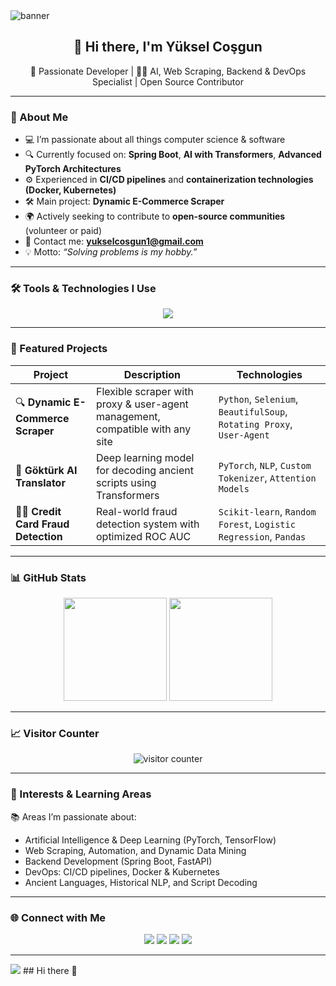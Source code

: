 <!-- Profile Banner -->
<img src="https://capsule-render.vercel.app/api?type=waving&color=gradient&height=220&section=header&text=Yüksel%20Coşgun&fontSize=45&fontColor=fff&animation=fadeIn" alt="banner"/>

<h2 align="center">👋 Hi there, I'm Yüksel Coşgun</h2>
<p align="center">🎯 Passionate Developer | 👨‍💻 AI, Web Scraping, Backend & DevOps Specialist | Open Source Contributor</p>

---

### 🚀 About Me

- 💻 I’m passionate about all things computer science & software  
- 🔍 Currently focused on: **Spring Boot**, **AI with Transformers**, **Advanced PyTorch Architectures**
- ⚙️ Experienced in **CI/CD pipelines** and **containerization technologies (Docker, Kubernetes)**
- 🛠️ Main project: **Dynamic E-Commerce Scraper**
- 🌍 Actively seeking to contribute to **open-source communities** (volunteer or paid)
- 📧 Contact me: **yukselcosgun1@gmail.com**
- 💡 Motto: _“Solving problems is my hobby.”_

---

### 🛠️ Tools & Technologies I Use

<p align="center">
  <img src="https://skillicons.dev/icons?i=python,java,spring,pytorch,tensorflow,kotlin,android,react,html,css,js,git,github,vscode,linux,docker,kubernetes,jenkins,travis,mysql,mongodb,firebase,scikitlearn,keras,numpy,pandas,matplotlib,postman&theme=dark" />
</p>

---

### 📌 Featured Projects

| Project | Description | Technologies |
|--------|-------------|--------------|
| 🔍 **Dynamic E-Commerce Scraper** | Flexible scraper with proxy & user-agent management, compatible with any site | `Python`, `Selenium`, `BeautifulSoup`, `Rotating Proxy`, `User-Agent` |
| 🧠 **Göktürk AI Translator** | Deep learning model for decoding ancient scripts using Transformers | `PyTorch`, `NLP`, `Custom Tokenizer`, `Attention Models` |
| 🕵️‍♂️ **Credit Card Fraud Detection** | Real-world fraud detection system with optimized ROC AUC | `Scikit-learn`, `Random Forest`, `Logistic Regression`, `Pandas` |

---

### 📊 GitHub Stats

<p align="center">
  <img src="https://github-readme-stats.vercel.app/api?username=Yukselcsgn&show_icons=true&theme=radical" height="165"/>
  <img src="https://github-readme-stats.vercel.app/api/top-langs/?username=Yukselcsgn&layout=compact&theme=radical" height="165"/>
</p>

---

### 📈 Visitor Counter

<p align="center">
  <img src="https://komarev.com/ghpvc/?username=Yukselcsgn&label=Visitors&color=blue&style=flat" alt="visitor counter"/>
</p>

---

### 🧠 Interests & Learning Areas

📚 Areas I’m passionate about:
- Artificial Intelligence & Deep Learning (PyTorch, TensorFlow)
- Web Scraping, Automation, and Dynamic Data Mining
- Backend Development (Spring Boot, FastAPI)
- DevOps: CI/CD pipelines, Docker & Kubernetes
- Ancient Languages, Historical NLP, and Script Decoding

---

### 🌐 Connect with Me

<p align="center">
  <a href="[https://www.linkedin.com/in/yukselcosgun/](https://www.linkedin.com/in/y%C3%BCksel-co%C5%9Fgun/)" target="_blank"><img src="https://img.shields.io/badge/LinkedIn-%230077B5.svg?style=for-the-badge&logo=linkedin&logoColor=white"/></a>
  <a href="[https://medium.com/@yukselcosgun](https://medium.com/@yukselcosgun)" target="_blank"><img src="https://img.shields.io/badge/Medium-%2312100E.svg?style=for-the-badge&logo=medium&logoColor=white"/></a>
  <a href="mailto:yukselcosgun1@gmail.com"><img src="https://img.shields.io/badge/Email-D14836?style=for-the-badge&logo=gmail&logoColor=white"/></a>
  <a href="[https://instagram.com/yukselcosgun](https://www.instagram.com/yuksel_csgn/)" target="_blank"><img src="https://img.shields.io/badge/Instagram-E4405F?style=for-the-badge&logo=instagram&logoColor=white"/></a>
</p>

---

<!-- Footer Animation -->
<img src="https://capsule-render.vercel.app/api?type=waving&color=gradient&height=100&section=footer"/>
## Hi there 👋

<!--
**Yukselcsgn/Yukselcsgn** is a ✨ _special_ ✨ repository because its `README.md` (this file) appears on your GitHub profile.

Here are some ideas to get you started:

- 🔭 I’m currently working on ...
- 🌱 I’m currently learning ...
- 👯 I’m looking to collaborate on ...
- 🤔 I’m looking for help with ...
- 💬 Ask me about ...
- 📫 How to reach me: ...
- 😄 Pronouns: ...
- ⚡ Fun fact: ...
-->
